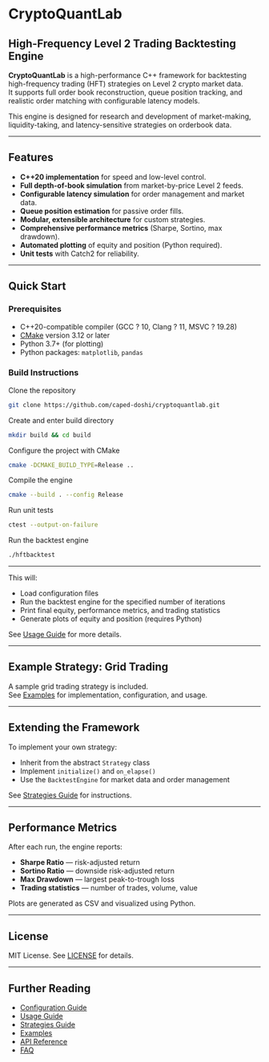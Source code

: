 # CryptoQuantLab

## High-Frequency Level 2 Trading Backtesting Engine

**CryptoQuantLab** is a high-performance C++ framework for backtesting high-frequency trading (HFT) strategies on Level 2 crypto market data.    
It supports full order book reconstruction, queue position tracking, and realistic order matching with configurable latency models.

This engine is designed for research and development of market-making, liquidity-taking, and latency-sensitive strategies on orderbook data.

---

## Features

- **C++20 implementation** for speed and low-level control.
- **Full depth-of-book simulation** from market-by-price Level 2 feeds.
- **Configurable latency simulation** for order management and market data.
- **Queue position estimation** for passive order fills.
- **Modular, extensible architecture** for custom strategies.
- **Comprehensive performance metrics** (Sharpe, Sortino, max drawdown).
- **Automated plotting** of equity and position (Python required).
- **Unit tests** with Catch2 for reliability.

---

## Quick Start

### Prerequisites

- C++20-compatible compiler (GCC ? 10, Clang ? 11, MSVC ? 19.28)
- [CMake](https://cmake.org/) version 3.12 or later
- Python 3.7+ (for plotting)
- Python packages: `matplotlib`, `pandas`

### Build Instructions

Clone the repository
```bash
git clone https://github.com/caped-doshi/cryptoquantlab.git
```

Create and enter build directory
```bash
mkdir build && cd build
```

Configure the project with CMake
```bash
cmake -DCMAKE_BUILD_TYPE=Release ..
```

Compile the engine
```bash
cmake --build . --config Release
```

Run unit tests
```bash
ctest --output-on-failure
```

Run the backtest engine
```bash
./hftbacktest
```

---

This will:
- Load configuration files
- Run the backtest engine for the specified number of iterations
- Print final equity, performance metrics, and trading statistics
- Generate plots of equity and position (requires Python)

See [Usage Guide](docs/usage.md) for more details.

---

## Example Strategy: Grid Trading

A sample grid trading strategy is included.  
See [Examples](docs/examples.md) for implementation, configuration, and usage.

---

## Extending the Framework

To implement your own strategy:
- Inherit from the abstract `Strategy` class
- Implement `initialize()` and `on_elapse()`
- Use the `BacktestEngine` for market data and order management

See [Strategies Guide](docs/strategies.md) for instructions.

---

## Performance Metrics

After each run, the engine reports:
- **Sharpe Ratio** — risk-adjusted return
- **Sortino Ratio** — downside risk-adjusted return
- **Max Drawdown** — largest peak-to-trough loss
- **Trading statistics** — number of trades, volume, value

Plots are generated as CSV and visualized using Python.


---

## License

MIT License. See [LICENSE](LICENSE) for details.

---

## Further Reading

- [Configuration Guide](docs/configuration.md)
- [Usage Guide](docs/usage.md)
- [Strategies Guide](docs/strategies.md)
- [Examples](docs/examples.md)
- [API Reference](docs/api/)
- [FAQ](docs/faq.md)

